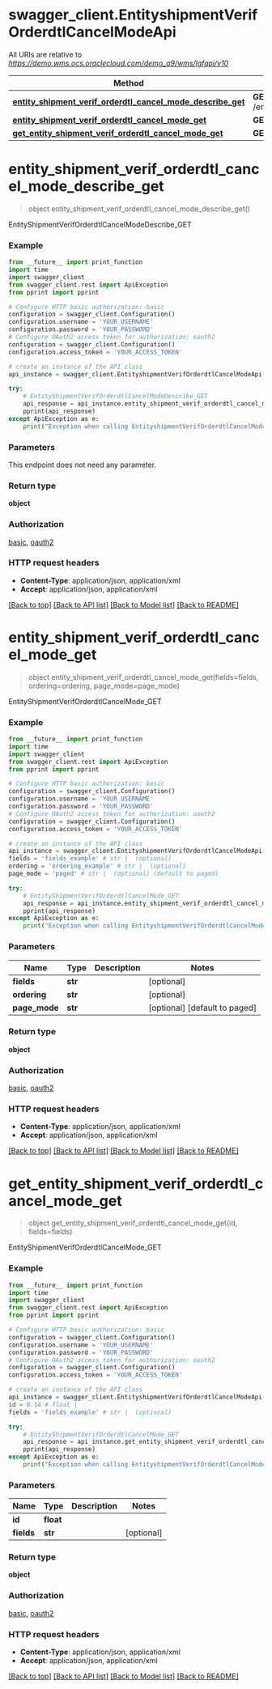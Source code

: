 # swagger_client.EntityshipmentVerifOrderdtlCancelModeApi

All URIs are relative to *https://demo.wms.ocs.oraclecloud.com/demo_a9/wms/lgfapi/v10*

Method | HTTP request | Description
------------- | ------------- | -------------
[**entity_shipment_verif_orderdtl_cancel_mode_describe_get**](EntityshipmentVerifOrderdtlCancelModeApi.md#entity_shipment_verif_orderdtl_cancel_mode_describe_get) | **GET** /entity/shipment_verif_orderdtl_cancel_mode/describe | EntityShipmentVerifOrderdtlCancelModeDescribe_GET
[**entity_shipment_verif_orderdtl_cancel_mode_get**](EntityshipmentVerifOrderdtlCancelModeApi.md#entity_shipment_verif_orderdtl_cancel_mode_get) | **GET** /entity/shipment_verif_orderdtl_cancel_mode | EntityShipmentVerifOrderdtlCancelMode_GET
[**get_entity_shipment_verif_orderdtl_cancel_mode_get**](EntityshipmentVerifOrderdtlCancelModeApi.md#get_entity_shipment_verif_orderdtl_cancel_mode_get) | **GET** /entity/shipment_verif_orderdtl_cancel_mode/{id} | EntityShipmentVerifOrderdtlCancelMode_GET


# **entity_shipment_verif_orderdtl_cancel_mode_describe_get**
> object entity_shipment_verif_orderdtl_cancel_mode_describe_get()

EntityShipmentVerifOrderdtlCancelModeDescribe_GET



### Example
```python
from __future__ import print_function
import time
import swagger_client
from swagger_client.rest import ApiException
from pprint import pprint

# Configure HTTP basic authorization: basic
configuration = swagger_client.Configuration()
configuration.username = 'YOUR_USERNAME'
configuration.password = 'YOUR_PASSWORD'
# Configure OAuth2 access token for authorization: oauth2
configuration = swagger_client.Configuration()
configuration.access_token = 'YOUR_ACCESS_TOKEN'

# create an instance of the API class
api_instance = swagger_client.EntityshipmentVerifOrderdtlCancelModeApi(swagger_client.ApiClient(configuration))

try:
    # EntityShipmentVerifOrderdtlCancelModeDescribe_GET
    api_response = api_instance.entity_shipment_verif_orderdtl_cancel_mode_describe_get()
    pprint(api_response)
except ApiException as e:
    print("Exception when calling EntityshipmentVerifOrderdtlCancelModeApi->entity_shipment_verif_orderdtl_cancel_mode_describe_get: %s\n" % e)
```

### Parameters
This endpoint does not need any parameter.

### Return type

**object**

### Authorization

[basic](../README.md#basic), [oauth2](../README.md#oauth2)

### HTTP request headers

 - **Content-Type**: application/json, application/xml
 - **Accept**: application/json, application/xml

[[Back to top]](#) [[Back to API list]](../README.md#documentation-for-api-endpoints) [[Back to Model list]](../README.md#documentation-for-models) [[Back to README]](../README.md)

# **entity_shipment_verif_orderdtl_cancel_mode_get**
> object entity_shipment_verif_orderdtl_cancel_mode_get(fields=fields, ordering=ordering, page_mode=page_mode)

EntityShipmentVerifOrderdtlCancelMode_GET



### Example
```python
from __future__ import print_function
import time
import swagger_client
from swagger_client.rest import ApiException
from pprint import pprint

# Configure HTTP basic authorization: basic
configuration = swagger_client.Configuration()
configuration.username = 'YOUR_USERNAME'
configuration.password = 'YOUR_PASSWORD'
# Configure OAuth2 access token for authorization: oauth2
configuration = swagger_client.Configuration()
configuration.access_token = 'YOUR_ACCESS_TOKEN'

# create an instance of the API class
api_instance = swagger_client.EntityshipmentVerifOrderdtlCancelModeApi(swagger_client.ApiClient(configuration))
fields = 'fields_example' # str |  (optional)
ordering = 'ordering_example' # str |  (optional)
page_mode = 'paged' # str |  (optional) (default to paged)

try:
    # EntityShipmentVerifOrderdtlCancelMode_GET
    api_response = api_instance.entity_shipment_verif_orderdtl_cancel_mode_get(fields=fields, ordering=ordering, page_mode=page_mode)
    pprint(api_response)
except ApiException as e:
    print("Exception when calling EntityshipmentVerifOrderdtlCancelModeApi->entity_shipment_verif_orderdtl_cancel_mode_get: %s\n" % e)
```

### Parameters

Name | Type | Description  | Notes
------------- | ------------- | ------------- | -------------
 **fields** | **str**|  | [optional] 
 **ordering** | **str**|  | [optional] 
 **page_mode** | **str**|  | [optional] [default to paged]

### Return type

**object**

### Authorization

[basic](../README.md#basic), [oauth2](../README.md#oauth2)

### HTTP request headers

 - **Content-Type**: application/json, application/xml
 - **Accept**: application/json, application/xml

[[Back to top]](#) [[Back to API list]](../README.md#documentation-for-api-endpoints) [[Back to Model list]](../README.md#documentation-for-models) [[Back to README]](../README.md)

# **get_entity_shipment_verif_orderdtl_cancel_mode_get**
> object get_entity_shipment_verif_orderdtl_cancel_mode_get(id, fields=fields)

EntityShipmentVerifOrderdtlCancelMode_GET



### Example
```python
from __future__ import print_function
import time
import swagger_client
from swagger_client.rest import ApiException
from pprint import pprint

# Configure HTTP basic authorization: basic
configuration = swagger_client.Configuration()
configuration.username = 'YOUR_USERNAME'
configuration.password = 'YOUR_PASSWORD'
# Configure OAuth2 access token for authorization: oauth2
configuration = swagger_client.Configuration()
configuration.access_token = 'YOUR_ACCESS_TOKEN'

# create an instance of the API class
api_instance = swagger_client.EntityshipmentVerifOrderdtlCancelModeApi(swagger_client.ApiClient(configuration))
id = 8.14 # float | 
fields = 'fields_example' # str |  (optional)

try:
    # EntityShipmentVerifOrderdtlCancelMode_GET
    api_response = api_instance.get_entity_shipment_verif_orderdtl_cancel_mode_get(id, fields=fields)
    pprint(api_response)
except ApiException as e:
    print("Exception when calling EntityshipmentVerifOrderdtlCancelModeApi->get_entity_shipment_verif_orderdtl_cancel_mode_get: %s\n" % e)
```

### Parameters

Name | Type | Description  | Notes
------------- | ------------- | ------------- | -------------
 **id** | **float**|  | 
 **fields** | **str**|  | [optional] 

### Return type

**object**

### Authorization

[basic](../README.md#basic), [oauth2](../README.md#oauth2)

### HTTP request headers

 - **Content-Type**: application/json, application/xml
 - **Accept**: application/json, application/xml

[[Back to top]](#) [[Back to API list]](../README.md#documentation-for-api-endpoints) [[Back to Model list]](../README.md#documentation-for-models) [[Back to README]](../README.md)

